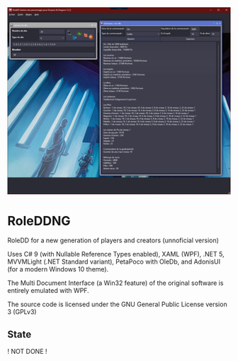 <img src="preview.png"/>

# RoleDDNG

RoleDD for a new generation of players and creators (unnoficial version)

Uses C# 9 (with Nullable Reference Types enabled), XAML (WPF), .NET 5, MVVMLight (.NET Standard variant), PetaPoco with OleDb, and AdonisUI (for a modern Windows 10 theme).

The Multi Document Interface (a Win32 feature) of the original software is entirely emulated with WPF.

The source code is licensed under the GNU General Public License version 3 (GPLv3)

## State

! NOT DONE !
